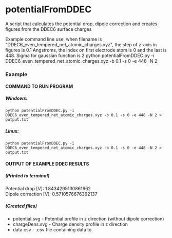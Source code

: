 # potentialFromDDEC
A script that calculates the potential drop, dipole correction and creates figures from the DDEC6 surface charges

Example command line use, when filename is "DDEC6_even_tempered_net_atomic_charges.xyz", the step of z-axis in figures is 0.1 Angstroms, the index on first electrode atom is 0 and the last is 448. Sigma for gaussian function is 2 
python potentialFromDDEC.py -i DDEC6_even_tempered_net_atomic_charges.xyz -b 0.1 -s 0 -e 448 -N 2

### Example

#### COMMAND TO RUN PROGRAM

##### Windows:
```
python potentialFromDDEC.py -i DDEC6_even_tempered_net_atomic_charges.xyz -b 0.1 -s 0 -e 448 -N 2 > output.txt
```

##### Linux:
```
python potentialFromDDEC.py -i DDEC6_even_tempered_net_atomic_charges.xyz -b 0.1 -s 0 -e 448 -N 2 > output.txt
```

#### OUTPUT OF EXAMPLE DDEC RESULTS

##### (Printed to terminal)
Potential drop [V]: 1.8434295130861662 \
Dipole correction [V]: 0.5710576676392137

##### (Created files)
* potential.svg - Potential profile in z direction (without dipole correction)
* chargeDens.svg - Charge density profile in z direction
* data.csv - .csv file containing data to 
